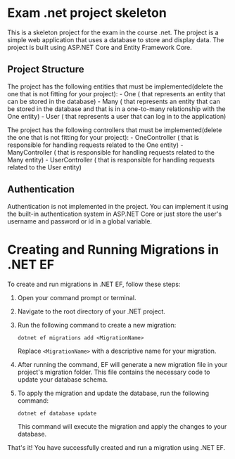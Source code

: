 # Exam .net project skeleton

This is a skeleton project for the exam in the course .net. The project is a simple web application that uses a database to store and display data. The project is built using ASP.NET Core and Entity Framework Core.

## Project Structure

The project has the following entities that must be implemented(delete the one that is not fitting for your project):
    - One ( that represents an entity that can be stored in the database)
    - Many ( that represents an entity that can be stored in the database and that is in a one-to-many relationship with the One entity)
    - User ( that represents a user that can log in to the application)

The project has the following controllers that must be implemented(delete the one that is not fitting for your project):
    - OneController ( that is responsible for handling requests related to the One entity)
    - ManyController ( that is responsible for handling requests related to the Many entity)
    - UserController ( that is responsible for handling requests related to the User entity)

## Authentication
Authentication is not implemented in the project. You can implement it using the built-in authentication system in ASP.NET Core or just store the user's username and password or id in a global variable.

# Creating and Running Migrations in .NET EF

To create and run migrations in .NET EF, follow these steps:

1. Open your command prompt or terminal.
2. Navigate to the root directory of your .NET project.
3. Run the following command to create a new migration:

    ```
    dotnet ef migrations add <MigrationName>
    ```

    Replace `<MigrationName>` with a descriptive name for your migration.

4. After running the command, EF will generate a new migration file in your project's migration folder. This file contains the necessary code to update your database schema.

5. To apply the migration and update the database, run the following command:

    ```
    dotnet ef database update
    ```

    This command will execute the migration and apply the changes to your database.

That's it! You have successfully created and run a migration using .NET EF.
